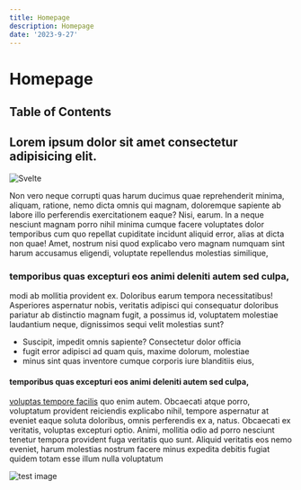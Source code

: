 ```yaml
---
title: Homepage
description: Homepage
date: '2023-9-27'
---
```


# Homepage

## Table of Contents

## Lorem ipsum dolor sit amet consectetur adipisicing elit.

![Svelte](favicon.png)

Non vero neque corrupti quas harum ducimus quae reprehenderit minima, aliquam, ratione, nemo dicta omnis qui magnam, doloremque sapiente ab labore illo perferendis exercitationem eaque? Nisi, earum. In a neque nesciunt magnam porro nihil minima cumque facere voluptates dolor temporibus cum quo repellat cupiditate incidunt aliquid error, alias at dicta non quae! Amet, nostrum nisi quod explicabo vero magnam numquam sint harum accusamus eligendi, voluptate repellendus molestias similique,

### temporibus quas excepturi eos animi deleniti autem sed culpa,

modi ab mollitia provident ex. Doloribus earum tempora necessitatibus! Asperiores aspernatur nobis, veritatis adipisci qui consequatur doloribus pariatur ab distinctio magnam fugit, a possimus id, voluptatem molestiae laudantium neque, dignissimos sequi velit molestias sunt?

- Suscipit, impedit omnis sapiente? Consectetur dolor officia
- fugit error adipisci ad quam quis, maxime dolorum, molestiae
- minus sint quas inventore cumque corporis iure blanditiis eius,

#### temporibus quas excepturi eos animi deleniti autem sed culpa,

[voluptas tempore facilis]() quo enim autem. Obcaecati atque porro, voluptatum provident reiciendis explicabo nihil, tempore aspernatur at eveniet eaque soluta doloribus, omnis perferendis ex a, natus. Obcaecati ex veritatis, voluptas excepturi optio. Animi, mollitia odio ad porro nesciunt tenetur tempora provident fuga veritatis quo sunt. Aliquid veritatis eos nemo eveniet, harum molestias nostrum facere minus expedita debitis fugiat quidem totam esse illum nulla voluptatum

![test image](test.jpg)